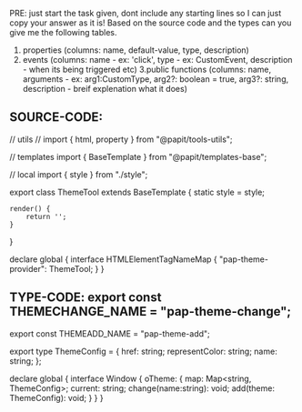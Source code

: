 PRE: just start the task given, dont include any starting lines so I can just copy your answer as it is!
 Based on the source code and the types can you give me the following tables. 
1. properties (columns: name, default-value, type, description) 
2. events (columns: name - ex: 'click', type - ex: CustomEvent<ClickEvent>, description - when its being triggered etc) 
3.public functions (columns: name, arguments - ex: arg1:CustomType, arg2?: boolean = true, arg3?: string, description - breif explenation what it does)

## SOURCE-CODE:
 // utils 
// import { html, property } from "@papit/tools-utils";

// templates
import { BaseTemplate } from "@papit/templates-base";

// local 
import { style } from "./style";

export class ThemeTool extends BaseTemplate {
    static style = style;

    render() {
        return '';
    }
}


declare global {
    interface HTMLElementTagNameMap {
        "pap-theme-provider": ThemeTool;
    }
}

## TYPE-CODE: export const THEMECHANGE_NAME = "pap-theme-change";
export const THEMEADD_NAME = "pap-theme-add";

export type ThemeConfig = {
  href: string;
  representColor: string;
  name: string;
};

declare global {
  interface Window {
    oTheme: {
      map: Map<string, ThemeConfig>;
      current: string;
      change(name:string): void;
      add(theme: ThemeConfig): void;
    }
  }
}